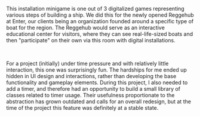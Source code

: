 This installation minigame is one out of 3 digitalized games representing various steps of building a ship. We did this for the newly opened Reggehub at Enter, our clients being an organization founded around a specific type of boat for the region. The Reggehub would serve as an interactive educational center for visitors, where they can see real-life-sized boats and then "participate" on their own via this room with digital installations.

&nbsp;

For a project (initially) under time pressure and with relatively little interaction, this one was surprisingly fun. The hardships for me ended up hidden in UI design and interactions, rather than developing the base functionality and gameplay elements. During this project, I also needed to add a timer, and therefore had an opportunity to build a small library of classes related to timer usage. Their usefulness proportionate to the abstraction has grown outdated and calls for an overall redesign, but at the time of the project this feature was definitely at a stable state.